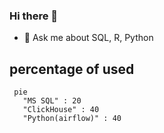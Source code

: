 ### Hi there 👋


- 💬 Ask me about SQL, R, Python

## percentage of used
```mermaid
 pie
   "MS SQL" : 20
   "ClickHouse" : 40
   "Python(airflow)" : 40
```
